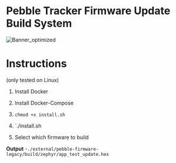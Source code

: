 # Pebble Tracker Firmware Update Build System
![Banner_optimized](https://user-images.githubusercontent.com/63042547/166878689-1ef9fce4-7996-4b95-89a7-b0f39a439656.png)


# Instructions
(only tested on Linux)

1. Install Docker
2. Install Docker-Compose

3. `chmod +x install.sh`

4. `./install.sh
5. Select which firmware to build


**Output** -`./external/pebble-firmware-legacy/build/zephyr/app_test_update.hex`


